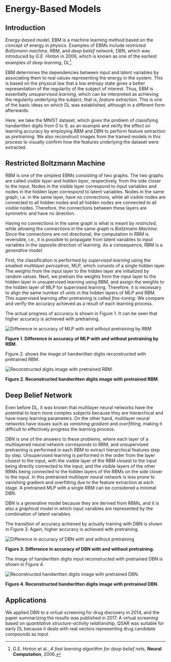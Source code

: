 # Energy-Based Models

## Introduction

*Energy-based model*, EBM is a machine learning method based on the concept of energy in physics. Examples of EBMs include *restricted Boltzmann machine*, RBM, and *deep belief network*, DBN, which was introduced by *G.E. Hinton* in 2006, which is known as one of the earliest examples of *deep learning*, DL[^Hinton].

EBM determines the dependencies between input and latent variables by associating them to real values representing the energy in the system. This is based on the physical law that a low entropy state gives a better representation of the regularity of the subject of interest. Thus, EBM is essentially *unsupervised learning*, which can be interpreted as achieving the regularity underlying the subject, that is, *feature extraction*. This is one of the basic ideas on which DL was established, although in a different form afterwards.

Here, we take the MNIST dataset, which gives the problem of classifying handwritten digits from 0 to 9, as an example and verify the effect on learning accuracy by employing RBM and DBN to perform feature extraction as *pretraining*. We also reconstruct images from the trained models in this process to visually confirm how the features underlying the dataset were extracted.

## Restricted Boltzmann Machine

RBM is one of the simplest EBMs consisting of two graphs. The two graphs are called *visible layer* and *hidden layer*, respectively, from the side closer to the input. Nodes in the visible layer correspond to input variables and nodes in the hidden layer correspond to latent variables. Nodes in the same graph, i.e. in the same layer, have no connections, while all visible nodes are connected to all hidden nodes and all hidden nodes are connected to all visible nodes. Therefore, the connections between these layers are symmetric and have no direction.

Having no connections in the same graph is what is meant by *restricted*, while allowing the connections in the same graph is *Boltzmann Machine*. Since the connections are not directional, the computation in RBM is reversible, i.e., it is possible to propagate from latent variables to input variables in the opposite direction of learning. As a consequence, RBM is a *generative model*.

First, the classification is performed by *supervised learning* using the smallest *multilayer perceptron*, MLP, which consists of a single hidden layer. The weights from the input layer to the hidden layer are initialized by random values. Next, we pretrain the weights from the input layer to the hidden layer in unsupervised learning using RBM, and assign the weights to the hidden layer of MLP for supervised learning. Therefore, it is necessary to align the same number of units in the hidden layers of MLP and RBM. This supervised learning after pretraining is called *fine-tuning*. We compare and verify the accuracy achieved as a result of each learning process.

The actual progress of accuracy is shown in Figure 1. It can be seen that higher accuracy is achieved with pretraining.

![Difference in accuracy of MLP with and without pretraining by RBM](figure/RBM.jpg)

**Figure 1. Difference in accuracy of MLP with and without pretraining by RBM.**

Figure 2. shows the image of handwritten digits reconstructed with pretrained RBM.

![Reconstructed digits image with pretrained RBM.](figure/RBM_digits.jpg)

**Figure 2. Reconstructed handwritten digits image with pretrained RBM.**

## Deep Belief Network

Even before DL, it was known that multilayer neural networks have the potential to learn more complex subjects because they are hierarchical and have many learning parameters. On the other hand, multilayer neural networks have issues such as *vanishing gradient* and *overfitting*, making it difficult to effectively progress the learning process.

DBN is one of the answers to these problems, where each layer of a multilayered neural network corresponds to RBM, and unsupervised pretraining is performed in each RBM to extract hierarchical features step by step. Unsupervised learning is performed in the order from the layer closest to the input, with the visible layer of the RBM closest to the input being directly connected to the input, and the visible layers of the other RBMs being connected to the hidden layers of the RBMs on the side closer to the input. In this pretrained multilayer neural network is less prone to vanishing gradient and overfitting due to the feature extraction at each stage. A pretrained MLP with a single RBM can be considered a minimal DBN.

DBN is a generative model because they are derived from RBMs, and it is also a *graphical model* in which input variables are represented by the combination of latent variables.

The transition of accuracy achieved by actually training with DBN is shown in Figure 3. Again, higher accuracy is achieved with pretraining.

![Difference in accuracy of DBN with and without pretraining](figure/DBN.jpg)

**Figure 3. Difference in accuracy of DBN with and without pretraining.**

The image of handwritten digits input reconstructed with pretrained DBN is shown in Figure 4.

![Reconstructed handwritten digits image with pretrained DBN.](figure/DBN_digits.jpg)

**Figure 4. Reconstructed handwritten digits image with pretrained DBN.**

## Applications

We applied DBN to a virtual screening for drug discovery in 2014, and the paper summarizing the results was published in 2017. A virtual screening based on *quantitative structure-activity relationship*, QSAR was suitable for early DL because it deals with real vectors representing drug candidate compounds as input.

[^Hinton]: G.E. Hinton et al., *A fast learning algorithm for deep belief nets*, **Neural Computation**, 2006.
